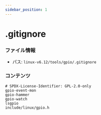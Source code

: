 ```yaml
---
sidebar_position: 1
---
```

# .gitignore

### ファイル情報

- パス: `linux-v6.12/tools/gpio/.gitignore`

### コンテンツ

```gitignore
# SPDX-License-Identifier: GPL-2.0-only
gpio-event-mon
gpio-hammer
gpio-watch
lsgpio
include/linux/gpio.h

```
